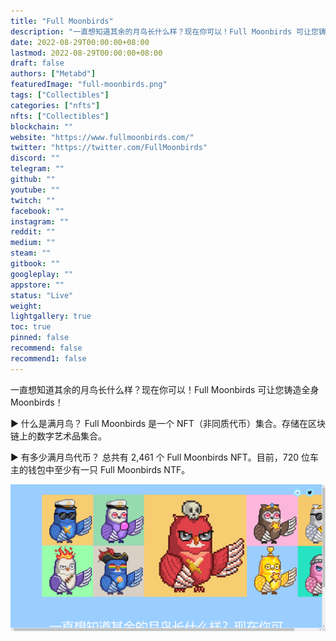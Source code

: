 ```yaml
---
title: "Full Moonbirds"
description: "一直想知道其余的月鸟长什么样？现在你可以！Full Moonbirds 可让您铸造全身 Moonbirds！"
date: 2022-08-29T00:00:00+08:00
lastmod: 2022-08-29T00:00:00+08:00
draft: false
authors: ["Metabd"]
featuredImage: "full-moonbirds.png"
tags: ["Collectibles"]
categories: ["nfts"]
nfts: ["Collectibles"]
blockchain: ""
website: "https://www.fullmoonbirds.com/"
twitter: "https://twitter.com/FullMoonbirds"
discord: ""
telegram: ""
github: ""
youtube: ""
twitch: ""
facebook: ""
instagram: ""
reddit: ""
medium: ""
steam: ""
gitbook: ""
googleplay: ""
appstore: ""
status: "Live"
weight: 
lightgallery: true
toc: true
pinned: false
recommend: false
recommend1: false
---
```

一直想知道其余的月鸟长什么样？现在你可以！Full Moonbirds 可让您铸造全身 Moonbirds！

▶ 什么是满月鸟？
Full Moonbirds 是一个 NFT（非同质代币）集合。存储在区块链上的数字艺术品集合。

▶ 有多少满月鸟代币？
总共有 2,461 个 Full Moonbirds NFT。目前，720 位车主的钱包中至少有一只 Full Moonbirds NTF。

![nft](432341213_new.png)